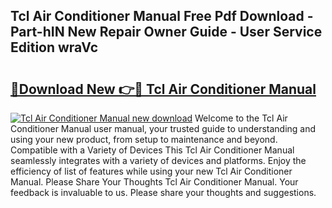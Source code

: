 ## Tcl Air Conditioner Manual Free Pdf Download - Part-hIN New Repair Owner Guide - User Service Edition wraVc

# <h2><a href="http://bc29995.oget.top/?id=Tcl+Air+Conditioner+Manual">🔗Download New 👉🔴 Tcl Air Conditioner Manual</a></h2>

[![Tcl Air Conditioner Manual new download](https://i.imgur.com/5g1atiW.png)](http://bc29995.oget.top/?id=Tcl+Air+Conditioner+Manual)
Welcome to the Tcl Air Conditioner Manual user manual, your trusted guide to understanding and using your new product, from setup to maintenance and beyond. Compatible with a Variety of Devices This Tcl Air Conditioner Manual seamlessly integrates with a variety of devices and platforms. Enjoy the efficiency of list of features while using your new Tcl Air Conditioner Manual. Please Share Your Thoughts Tcl Air Conditioner Manual. Your feedback is invaluable to us. Please share your thoughts and suggestions.
